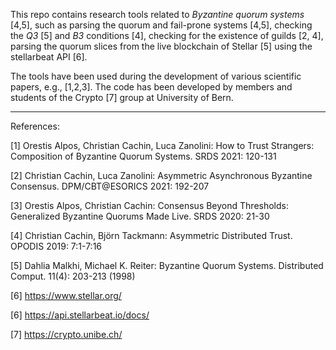 This repo contains research tools related to _Byzantine quorum systems_ [4,5],
such as parsing the quorum and fail-prone systems [4,5], checking the
_Q3_ [5] and _B3_ conditions [4], checking for the existence of guilds [2, 4],
parsing the quorum slices from the live blockchain of Stellar [5]
using the stellarbeat API [6].

The tools have been used during the development of various scientific papers, e.g., [1,2,3].
The code has been developed by members and students of the Crypto [7] group at University of Bern.

---
References:

[1] Orestis Alpos, Christian Cachin, Luca Zanolini:
How to Trust Strangers: Composition of Byzantine Quorum Systems. SRDS 2021: 120-131

[2] Christian Cachin, Luca Zanolini:
Asymmetric Asynchronous Byzantine Consensus. DPM/CBT@ESORICS 2021: 192-207

[3] Orestis Alpos, Christian Cachin:
Consensus Beyond Thresholds: Generalized Byzantine Quorums Made Live. SRDS 2020: 21-30

[4] Christian Cachin, Björn Tackmann:
Asymmetric Distributed Trust. OPODIS 2019: 7:1-7:16

[5] Dahlia Malkhi, Michael K. Reiter:
Byzantine Quorum Systems. Distributed Comput. 11(4): 203-213 (1998)

[6] https://www.stellar.org/

[6] https://api.stellarbeat.io/docs/

[7] https://crypto.unibe.ch/